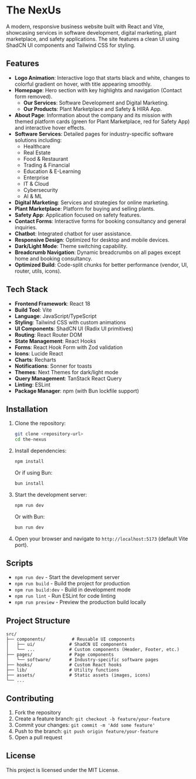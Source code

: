 # The NexUs

A modern, responsive business website built with React and Vite, showcasing services in software development, digital marketing, plant marketplace, and safety applications. The site features a clean UI using ShadCN UI components and Tailwind CSS for styling.

## Features

- **Logo Animation**: Interactive logo that starts black and white, changes to colorful gradient on hover, with title appearing smoothly.
- **Homepage**: Hero section with key highlights and navigation (Contact form removed).
  - **Our Services**: Software Development and Digital Marketing.
  - **Our Products**: Plant Marketplace and Safety & HIRA App.
- **About Page**: Information about the company and its mission with themed platform cards (green for Plant Marketplace, red for Safety App) and interactive hover effects.
- **Software Services**: Detailed pages for industry-specific software solutions including:
  - Healthcare
  - Real Estate
  - Food & Restaurant
  - Trading & Financial
  - Education & E-Learning
  - Enterprise
  - IT & Cloud
  - Cybersecurity
  - AI & ML
- **Digital Marketing**: Services and strategies for online marketing.
- **Plant Marketplace**: Platform for buying and selling plants.
- **Safety App**: Application focused on safety features.
- **Contact Forms**: Interactive forms for booking consultancy and general inquiries.
- **Chatbot**: Integrated chatbot for user assistance.
- **Responsive Design**: Optimized for desktop and mobile devices.
- **Dark/Light Mode**: Theme switching capability.
- **Breadcrumb Navigation**: Dynamic breadcrumbs on all pages except home and booking consultancy.
- **Optimized Build**: Code-split chunks for better performance (vendor, UI, router, utils, icons).

## Tech Stack

- **Frontend Framework**: React 18
- **Build Tool**: Vite
- **Language**: JavaScript/TypeScript
- **Styling**: Tailwind CSS with custom animations
- **UI Components**: ShadCN UI (Radix UI primitives)
- **Routing**: React Router DOM
- **State Management**: React Hooks
- **Forms**: React Hook Form with Zod validation
- **Icons**: Lucide React
- **Charts**: Recharts
- **Notifications**: Sonner for toasts
- **Themes**: Next Themes for dark/light mode
- **Query Management**: TanStack React Query
- **Linting**: ESLint
- **Package Manager**: npm (with Bun lockfile support)

## Installation

1. Clone the repository:

   ```bash
   git clone <repository-url>
   cd the-nexus
   ```

2. Install dependencies:

   ```bash
   npm install
   ```

   Or if using Bun:

   ```bash
   bun install
   ```

3. Start the development server:

   ```bash
   npm run dev
   ```

   Or with Bun:

   ```bash
   bun run dev
   ```

4. Open your browser and navigate to `http://localhost:5173` (default Vite port).

## Scripts

- `npm run dev` - Start the development server
- `npm run build` - Build the project for production
- `npm run build:dev` - Build in development mode
- `npm run lint` - Run ESLint for code linting
- `npm run preview` - Preview the production build locally

## Project Structure

```
src/
├── components/          # Reusable UI components
│   ├── ui/             # ShadCN UI components
│   └── ...             # Custom components (Header, Footer, etc.)
├── pages/              # Page components
│   └── software/       # Industry-specific software pages
├── hooks/              # Custom React hooks
├── lib/                # Utility functions
├── assets/             # Static assets (images, icons)
└── ...
```

## Contributing

1. Fork the repository
2. Create a feature branch: `git checkout -b feature/your-feature`
3. Commit your changes: `git commit -m 'Add some feature'`
4. Push to the branch: `git push origin feature/your-feature`
5. Open a pull request

## License

This project is licensed under the MIT License.
